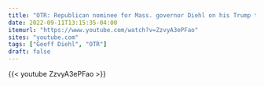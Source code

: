 ```yaml
---
title: "OTR: Republican nominee for Mass. governor Diehl on his Trump ties"
date: 2022-09-11T13:15:35-04:00
itemurl: "https://www.youtube.com/watch?v=ZzvyA3ePFao"
sites: "youtube.com"
tags: ["Geoff Diehl", "OTR"]
draft: false
---
```


{{< youtube ZzvyA3ePFao >}}